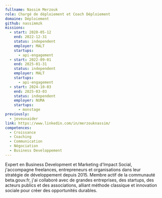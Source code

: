 ```yaml
---
fullname: Nassim Merzouk
role: Chargé de déploiement et Coach Déploiement
domaine: Déploiement
github: nassimmzk
missions:
  - start: 2020-05-12
    end: 2022-12-31
    status: independent
    employer: MALT
    startups:
      - api-engagement
  - start: 2022-09-01
    end: 2025-01-31
    status: independent
    employer: MALT
    startups:
      - api-engagement
  - start: 2024-10-03
    end: 2025-03-03
    status: independent
    employer: NUMA
    startups:
      - monstage
previously:
  - jeveuxaider
link: https://www.linkedin.com/in/merzouknassim/
competences:
  - Croissance
  - Coaching
  - Communication
  - Négociation
  - Business Developpement
---
```

Expert en Business Development et Marketing d'Impact Social, j'accompagne freelances, entrepreneurs et organisations dans leur stratégie de développement depuis 2015. Membre actif de la communauté beta.gouv.fr, j'ai collaboré avec de grandes entreprises, des startups, des acteurs publics et des associations, alliant méthode classique et innovation sociale pour créer des opportunités durables.